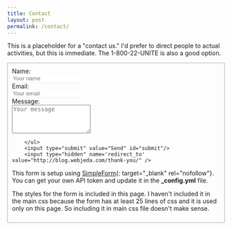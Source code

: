 ```yaml
---
title: Contact
layout: post
permalink: /contact/
---
```



<style>
.contact-li {
    list-style: none;
}

.contact-input {
    border:none;
    border-bottom: 1px solid #eee;
    width: 12em;
}

.contact-input:focus {
    outline:none;
    border-bottom: 1px solid #ea6111;
}

.contact-label {
    display: block;
}

ul.contact-ul {
    margin: 0;
    padding: 10px;
}

#submit {
    border:none;
    background-color: #ea6111;
    padding: 5px 15px;
    color: #eee;
    opacity: 0.8;
}

#submit:hover {
    opacity: 1;
    cursor: pointer;
}


#contact-form {
    border: 1px solid #aaa;
    display: inline-flex;
    margin-bottom: 1em;
}

</style>

This is a placeholder for a "contact us." I'd prefer to direct people to actual activities, but this is immediate. The 1-800-22-UNITE is also a good option.

<form id="contact-form" class="form" action="https://getsimpleform.com/messages?form_api_token={{site.api-token}}" method="POST" enctype="multipart/form-data">
        <ul class="contact-ul">
            <li class="contact-li">
                <label class="contact-label" for="name">Name:</label>
                <input type="text" placeholder="Your name" id="name" class="contact-input" name="name" tabindex="1"/>
            </li>
            <li class="contact-li">
                <label class="contact-label" for="email">Email:</label>
                <input type="email" placeholder="Your email" id="email" class="contact-input" name="email" tabindex="2"/>
            </li>
            <li class="contact-li">
                <label class="contact-label" for="message">Message:</label>
                <textarea class="contact-textarea" placeholder="Your message" class="contact-input" rows="4" id="message" name="message" tabindex="3"></textarea>
            </li>
            
        </ul>
        <input type="submit" value="Send" id="submit"/>
        <input type="hidden" name='redirect_to' value="http://blog.webjeda.com/thank-you/" />
        
</form>

This form is setup using [SimpleForm](https://getsimpleform.com){: target="_blank" rel="nofollow"}. You can get your own API token and update it in the **_config.yml** file.

The styles for the form is included in this page. I haven't included it in the main css because the form has at least 25 lines of css and it is used only on this page. So including it in main css file doesn't make sense.
